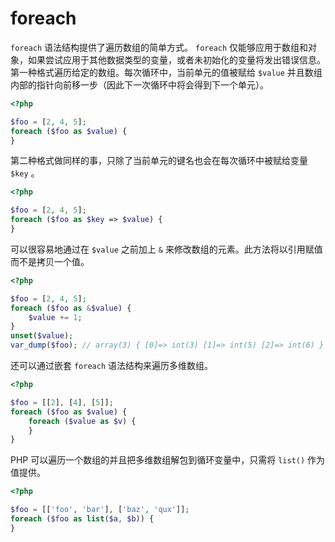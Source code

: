 # foreach

`foreach` 语法结构提供了遍历数组的简单方式。 `foreach` 仅能够应用于数组和对象，如果尝试应用于其他数据类型的变量，或者未初始化的变量将发出错误信息。第一种格式遍历给定的数组。每次循环中，当前单元的值被赋给 `$value` 并且数组内部的指针向前移一步（因此下一次循环中将会得到下一个单元）。

```php
<?php

$foo = [2, 4, 5];
foreach ($foo as $value) {
}

```

第二种格式做同样的事，只除了当前单元的键名也会在每次循环中被赋给变量 `$key` 。

```php
<?php

$foo = [2, 4, 5];
foreach ($foo as $key => $value) {
}

```

可以很容易地通过在 `$value` 之前加上 `&` 来修改数组的元素。此方法将以引用赋值而不是拷贝一个值。

```php
<?php

$foo = [2, 4, 5];
foreach ($foo as &$value) {
    $value += 1;
}
unset($value);
var_dump($foo); // array(3) { [0]=> int(3) [1]=> int(5) [2]=> int(6) }

```

还可以通过嵌套 `foreach` 语法结构来遍历多维数组。

```php
<?php

$foo = [[2], [4], [5]];
foreach ($foo as $value) {
    foreach ($value as $v) {
    }
}

```

PHP 可以遍历一个数组的并且把多维数组解包到循环变量中，只需将 `list()` 作为值提供。

```php
<?php

$foo = [['foo', 'bar'], ['baz', 'qux']];
foreach ($foo as list($a, $b)) {
}

```

